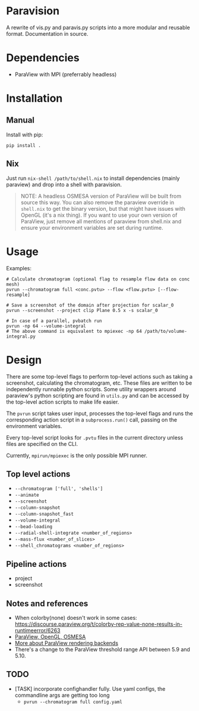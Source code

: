 # Paravision

A rewrite of vis.py and paravis.py scripts into a more modular and reusable format. Documentation in source.

# Dependencies
- ParaView with MPI (preferrably headless)

# Installation 

## Manual

Install with pip: 
```
pip install .
```

## Nix

Just run `nix-shell /path/to/shell.nix` to install dependencies (mainly paraview) and drop into a shell with paravision.

> NOTE: A headless OSMESA version of ParaView will be built from source this way. You can also remove the paraview override in `shell.nix` to get the binary version, but that might have issues with OpenGL (it's a nix thing). If you want to use your own version of ParaView, just remove all mentions of paraview from shell.nix and ensure your environment variables are set during runtime.

# Usage
Examples: 
```
# Calculate chromatogram (optional flag to resample flow data on conc mesh)
pvrun --chromatogram full <conc.pvtu> --flow <flow.pvtu> [--flow-resample]

# Save a screenshot of the domain after projection for scalar_0
pvrun --screenshot --project clip Plane 0.5 x -s scalar_0

# In case of a parallel, pvbatch run
pvrun -np 64 --volume-integral
# The above command is equivalent to mpiexec -np 64 /path/to/volume-integral.py
```

# Design

There are some top-level flags to perform top-level actions such as taking a screenshot, calculating the chromatogram, etc. These files are written to be independently runnable python scripts. Some utility wrappers around paraview's python scripting are found in `utils.py` and can be accessed by the top-level action scripts to make life easier.

The `pvrun` script takes user input, processes the top-level flags and runs the corresponding action script in a `subprocess.run()` call, passing on the environment variables.

Every top-level script looks for `.pvtu` files in the current directory unless files are specified on the CLI.

Currently, `mpirun/mpiexec` is the only possible MPI runner.

## Top level actions
- `--chromatogram ['full', 'shells']`
- `--animate`
- `--screenshot`
- `--column-snapshot`
- `--column-snapshot_fast`
- `--volume-integral`
- `--bead-loading`
- `--radial-shell-integrate <number_of_regions>`
- `--mass-flux <number_of_slices>`
- `--shell_chromatograms <number_of_regions>`

## Pipeline actions
- project
- screenshot

## Notes and references
- When colorby(none) doesn't work in some cases: https://discourse.paraview.org/t/colorby-rep-value-none-results-in-runtimeerror/6263
- [ParaView, OpenGL, OSMESA](https://www.paraview.org/Wiki/ParaView/ParaView_And_Mesa_3D)
- [More about ParaView rendering backends](https://kitware.github.io/paraview-docs/v5.9.0/cxx/Offscreen.html)
- There's a change to the ParaView threshold range API between 5.9 and 5.10. 

## TODO
- [TASK] incorporate confighandler fully. Use yaml configs, the commandline args are getting too long
    - `pvrun --chromatogram full config.yaml`
